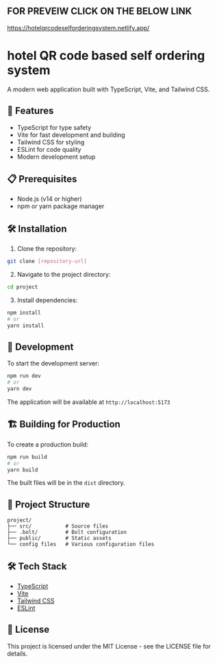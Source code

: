 ## FOR PREVEIW CLICK ON THE BELOW LINK
https://hotelqrcodeselforderingsystem.netlify.app/



# hotel QR code based self ordering system 

A modern web application built with TypeScript, Vite, and Tailwind CSS.

## 🚀 Features

- TypeScript for type safety
- Vite for fast development and building
- Tailwind CSS for styling
- ESLint for code quality
- Modern development setup

## 📋 Prerequisites

- Node.js (v14 or higher)
- npm or yarn package manager

## 🛠️ Installation

1. Clone the repository:
```bash
git clone [repository-url]
```

2. Navigate to the project directory:
```bash
cd project
```

3. Install dependencies:
```bash
npm install
# or
yarn install
```

## 🚀 Development

To start the development server:

```bash
npm run dev
# or
yarn dev
```

The application will be available at `http://localhost:5173`

## 🏗️ Building for Production

To create a production build:

```bash
npm run build
# or
yarn build
```

The built files will be in the `dist` directory.

## 📁 Project Structure

```
project/
├── src/           # Source files
├── .bolt/         # Bolt configuration
├── public/        # Static assets
└── config files   # Various configuration files
```

## 🛠️ Tech Stack

- [TypeScript](https://www.typescriptlang.org/)
- [Vite](https://vitejs.dev/)
- [Tailwind CSS](https://tailwindcss.com/)
- [ESLint](https://eslint.org/)

## 📝 License

This project is licensed under the MIT License - see the LICENSE file for details. 

